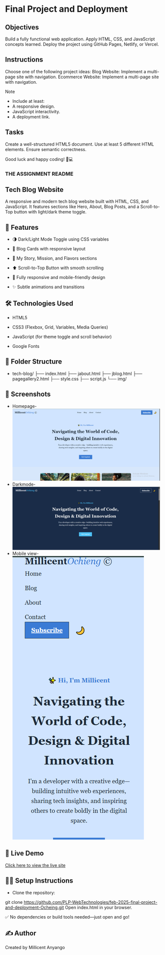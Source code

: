 # Final Project and Deployment

## Objectives
Build a fully functional web application.
Apply HTML, CSS, and JavaScript concepts learned.
Deploy the project using GitHub Pages, Netlify, or Vercel.

## Instructions
Choose one of the following project ideas:
Blog Website: Implement a multi-page site with navigation.
Ecommerce Website: Implement a multi-page site with navigation.

>[!NOTE]
> - Include at least:
> - A responsive design.
> - JavaScript interactivity.
> - A deployment link.

## Tasks

Create a well-structured HTML5 document.
Use at least 5 different HTML elements.
Ensure semantic correctness.

Good luck and happy coding! 🚀💻

### THE ASSIGNMENT README

 ## Tech Blog Website
A responsive and modern tech blog website built with HTML, CSS, and JavaScript. It features sections like Hero, About, Blog Posts, and a Scroll-to-Top button with light/dark theme toggle.

## 🚀 Features
- 🌗 Dark/Light Mode Toggle using CSS variables

- 📰 Blog Cards with responsive layout

- 💬 My Story, Mission, and Flavors sections

- ⬆️ Scroll-to-Top Button with smooth scrolling

- 🎨 Fully responsive and mobile-friendly design

- ✨ Subtle animations and transitions

## 🛠️ Technologies Used
- HTML5

- CSS3 (Flexbox, Grid, Variables, Media Queries)

- JavaScript (for theme toggle and scroll behavior)

- Google Fonts

## 📁 Folder Structure
- tech-blog/
├── index.html
├── jabout.html
├── jblog.html
├── pagegallery2.html
├── style.css
├── script.js
└── img/
   
## 📸 Screenshots
- Homepage-![Website Screenshot](img/landing_pagescreeenshot.png)
- Darkmode-![Website Screenshot](img/darkmode_screenshot.png)
- Mobile view-![Website Screenshot](img/smaller_device_view_screenshot.png)

## 🚀 Live Demo

[Click here to view the live site](https://plp-webtechnologies.github.io/feb-2025-final-project-and-deployment-Ocheing/)

 
## 🧑‍💻 Setup Instructions
- Clone the repository:

git clone https://github.com/PLP-WebTechnologies/feb-2025-final-project-and-deployment-Ocheing.git
Open index.html in your browser.

✅ No dependencies or build tools needed—just open and go!

## ✍️ Author
Created by Millicent Anyango 
